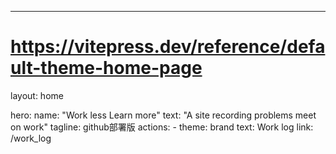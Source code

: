 ---
# https://vitepress.dev/reference/default-theme-home-page
layout: home

hero:
  name: "Work less Learn more"
  text: "A site recording problems meet on work"
  tagline: github部署版
  actions:
    - theme: brand
      text: Work log
      link: /work_log
